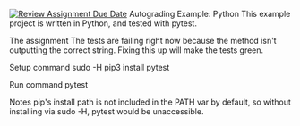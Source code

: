 [![Review Assignment Due Date](https://classroom.github.com/assets/deadline-readme-button-22041afd0340ce965d47ae6ef1cefeee28c7c493a6346c4f15d667ab976d596c.svg)](https://classroom.github.com/a/0l296_kH)
Autograding Example: Python
This example project is written in Python, and tested with pytest.

The assignment
The tests are failing right now because the method isn't outputting the correct string. Fixing this up will make the tests green.

Setup command
sudo -H pip3 install pytest

Run command
pytest

Notes
pip's install path is not included in the PATH var by default, so without installing via sudo -H, pytest would be unaccessible.